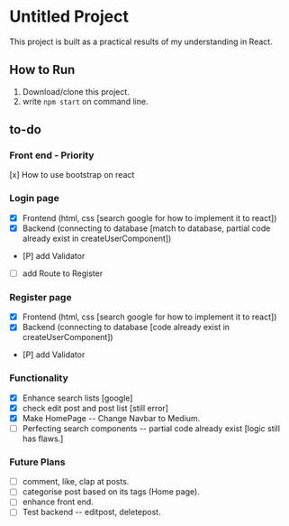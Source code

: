 # Untitled Project
This project is built as a practical results of my understanding in React.

## How to Run
1. Download/clone this project.
2. write `npm start` on command line.

## to-do
### Front end - Priority
[x] How to use bootstrap on react

### Login page 
- [x] Frontend (html, css [search google for how to implement it to react])
- [x] Backend (connecting to database [match to database, partial code already exist in createUserComponent])
- [P] add Validator
- [ ] add Route to Register 

### Register page
- [x] Frontend (html, css [search google for how to implement it to react])
- [x] Backend (connecting to database [code already exist in createUserComponent])
- [P] add Validator

### Functionality
- [x] Enhance search lists [google]
- [x] check edit post and post list [still error]
- [x] Make HomePage -- Change Navbar to Medium.
- [ ] Perfecting search components -- partial code already exist [logic still has flaws.]

### Future Plans
- [ ] comment, like, clap at posts.
- [ ] categorise post based on its tags (Home page).
- [ ] enhance front end.
- [ ] Test backend -- editpost, deletepost.